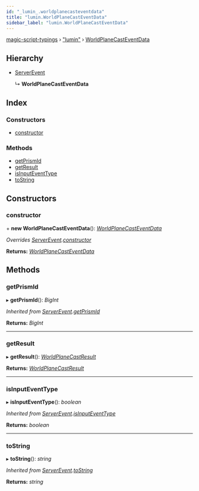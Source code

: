 ```yaml
---
id: "_lumin_.worldplanecasteventdata"
title: "lumin.WorldPlaneCastEventData"
sidebar_label: "lumin.WorldPlaneCastEventData"
---
```


[magic-script-typings](../index.md) › [&quot;lumin&quot;](../modules/_lumin_.md) › [WorldPlaneCastEventData](_lumin_.worldplanecasteventdata.md)

## Hierarchy

* [ServerEvent](_lumin_.serverevent.md)

  ↳ **WorldPlaneCastEventData**

## Index

### Constructors

* [constructor](_lumin_.worldplanecasteventdata.md#constructor)

### Methods

* [getPrismId](_lumin_.worldplanecasteventdata.md#getprismid)
* [getResult](_lumin_.worldplanecasteventdata.md#getresult)
* [isInputEventType](_lumin_.worldplanecasteventdata.md#isinputeventtype)
* [toString](_lumin_.worldplanecasteventdata.md#tostring)

## Constructors

###  constructor

\+ **new WorldPlaneCastEventData**(): *[WorldPlaneCastEventData](_lumin_.worldplanecasteventdata.md)*

*Overrides [ServerEvent](_lumin_.serverevent.md).[constructor](_lumin_.serverevent.md#constructor)*

**Returns:** *[WorldPlaneCastEventData](_lumin_.worldplanecasteventdata.md)*

## Methods

###  getPrismId

▸ **getPrismId**(): *BigInt*

*Inherited from [ServerEvent](_lumin_.serverevent.md).[getPrismId](_lumin_.serverevent.md#getprismid)*

**Returns:** *BigInt*

___

###  getResult

▸ **getResult**(): *[WorldPlaneCastResult](_lumin_.worldplanecastresult.md)*

**Returns:** *[WorldPlaneCastResult](_lumin_.worldplanecastresult.md)*

___

###  isInputEventType

▸ **isInputEventType**(): *boolean*

*Inherited from [ServerEvent](_lumin_.serverevent.md).[isInputEventType](_lumin_.serverevent.md#isinputeventtype)*

**Returns:** *boolean*

___

###  toString

▸ **toString**(): *string*

*Inherited from [ServerEvent](_lumin_.serverevent.md).[toString](_lumin_.serverevent.md#tostring)*

**Returns:** *string*